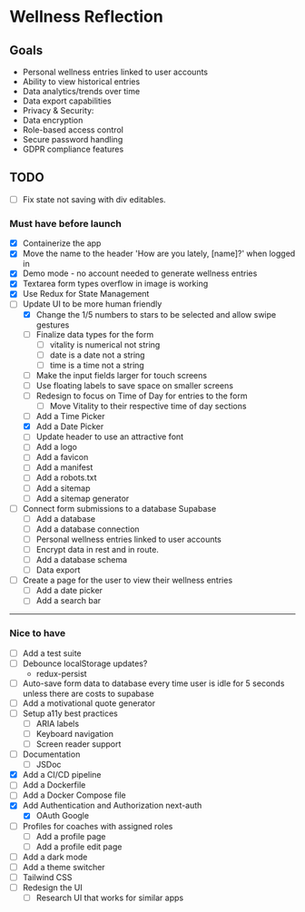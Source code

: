 # Wellness Reflection

## Goals
- Personal wellness entries linked to user accounts
- Ability to view historical entries
- Data analytics/trends over time
- Data export capabilities
- Privacy & Security:
- Data encryption
- Role-based access control
- Secure password handling
- GDPR compliance features

## TODO
- [ ] Fix state not saving with div editables.

### Must have before launch
- [x] Containerize the app
- [x] Move the name to the header 'How are you lately, [name]?' when logged in
- [x] Demo mode - no account needed to generate wellness entries
- [x] Textarea form types overflow in image is working
- [x] Use Redux for State Management
- [ ] Update UI to be more human friendly
    - [x] Change the 1/5 numbers to stars to be selected and allow swipe gestures
    - [ ] Finalize data types for the form
        - [ ] vitality is numerical not string
        - [ ] date is a date not a string
        - [ ] time is a time not a string
    - [ ] Make the input fields larger for touch screens
    - [ ] Use floating labels to save space on smaller screens
    - [ ] Redesign to focus on Time of Day for entries to the form
        - [ ] Move Vitality to their respective time of day sections
    - [ ] Add a Time Picker
    - [x] Add a Date Picker
    - [ ] Update header to use an attractive font
    - [ ] Add a logo
    - [ ] Add a favicon
    - [ ] Add a manifest
    - [ ] Add a robots.txt
    - [ ] Add a sitemap
    - [ ] Add a sitemap generator
- [ ] Connect form submissions to a database Supabase
    - [ ] Add a database
    - [ ] Add a database connection
    - [ ] Personal wellness entries linked to user accounts
    - [ ] Encrypt data in rest and in route.
    - [ ] Add a database schema
    - [ ] Data export
- [ ] Create a page for the user to view their wellness entries
    - [ ] Add a date picker
    - [ ] Add a search bar

----
### Nice to have
- [ ] Add a test suite
- [ ] Debounce localStorage updates?
    - redux-persist
- [ ] Auto-save form data to database every time user is idle for 5 seconds unless there are costs to supabase
- [ ] Add a motivational quote generator
- [ ] Setup a11y best practices
    - [ ] ARIA labels
    - [ ] Keyboard navigation
    - [ ] Screen reader support
- [ ] Documentation
    - [ ] JSDoc
- [x] Add a CI/CD pipeline
- [ ] Add a Dockerfile
- [ ] Add a Docker Compose file
- [x] Add Authentication and Authorization next-auth
    - [x] OAuth Google
- [ ] Profiles for coaches with assigned roles
    - [ ] Add a profile page
    - [ ] Add a profile edit page
- [ ] Add a dark mode
- [ ] Add a theme switcher
- [ ] Tailwind CSS
- [ ] Redesign the UI
    - [ ] Research UI that works for similar apps